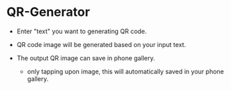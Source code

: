 # QR-Generator


- Enter "text" you want to generating QR code.

- QR code image will be generated based on your input text.
 
- The output QR image can save in phone gallery.
    - only tapping upon image, this will automatically saved in your phone gallery.
